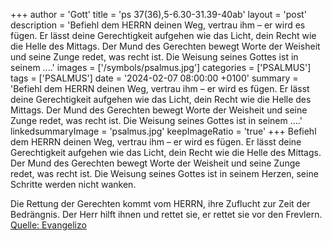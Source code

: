 +++
author = 'Gott'
title = 'ps 37(36),5-6.30-31.39-40ab'
layout = 'post'
description = 'Befiehl dem HERRN deinen Weg, vertrau ihm – er wird es fügen. Er lässt deine Gerechtigkeit aufgehen wie das Licht, dein Recht wie die Helle des Mittags. Der Mund des Gerechten bewegt Worte der Weisheit und seine Zunge redet, was recht ist. Die Weisung seines Gottes ist in seinem ....'
images = ['/symbols/psalmus.jpg']
categories = ['PSALMUS']
tags = ['PSALMUS']
date = '2024-02-07 08:00:00 +0100'
summary = 'Befiehl dem HERRN deinen Weg, vertrau ihm – er wird es fügen. Er lässt deine Gerechtigkeit aufgehen wie das Licht, dein Recht wie die Helle des Mittags. Der Mund des Gerechten bewegt Worte der Weisheit und seine Zunge redet, was recht ist. Die Weisung seines Gottes ist in seinem ....'
linkedsummaryImage = 'psalmus.jpg'
keepImageRatio = 'true'
+++
Befiehl dem HERRN deinen Weg, vertrau ihm – er wird es fügen.
Er lässt deine Gerechtigkeit aufgehen wie das Licht, dein Recht wie die Helle des Mittags.
Der Mund des Gerechten bewegt Worte der Weisheit und seine Zunge redet, was recht ist.
Die Weisung seines Gottes ist in seinem Herzen, seine Schritte werden nicht wanken.<!--more-->

Die Rettung der Gerechten kommt vom HERRN, ihre Zuflucht zur Zeit der Bedrängnis.
Der Herr hilft ihnen und rettet sie,
er rettet sie vor den Frevlern.<br> [Quelle: Evangelizo](https://evangeliumtagfuertag.org/DE/gospel)